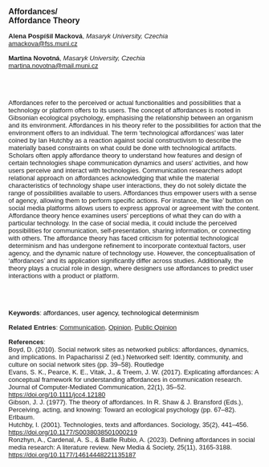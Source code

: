 <!DOCTYPE html><html lang="en"><head><title="Affordances/Affordance Theory"></head>
<body><p><font face="Poppins, Calibri, sans-serif" size="3"><b>Affordances/<br>Affordance Theory</b></font></p>
<p><font face="Poppins, Calibri, sans-serif" size="2"><b>Alena Pospíšil Macková</b>, <i>Masaryk University, Czechia</i><br><a href="mailto:amackova@fss.muni.cz" target="blank">amackova@fss.muni.cz</a></font></p>
<p><font face="Poppins, Calibri, sans-serif" size="2"><b>Martina Novotná</b>, <i>Masaryk University, Czechia</i><br><a href="mailto:martina.novotna@mail.muni.cz" target="blank">martina.novotna@mail.muni.cz</a></font></p>
<p><font face="Poppins, Calibri, sans-serif" size="2"><br><br><br>Affordances refer to the perceived or actual functionalities and possibilities that a technology or platform offers to its users. The concept of affordances is rooted in Gibsonian ecological psychology, emphasising the relationship between an organism and its environment. Affordances in his theory refer to the possibilities for action that the environment offers to an individual. The term ‘technological affordances’ was later coined by Ian Hutchby as a reaction against social constructivism to describe the materially based constraints on what could be done with technological artifacts. Scholars often apply affordance theory to understand how features and design of certain technologies shape communication dynamics and users' activities, and how users perceive and interact with technologies. Communication researchers adopt relational approach on affordances acknowledging that while the material characteristics of technology shape user interactions, they do not solely dictate the range of possibilities available to users. Affordances thus empower users with a sense of agency, allowing them to perform specific actions. For instance, the ‘like’ button on social media platforms allows users to express approval or agreement with the content. Affordance theory hence examines users' perceptions of what they can do with a particular technology. In the case of social media, it could include the perceived possibilities for communication, self-presentation, sharing information, or connecting with others. The affordance theory has faced criticism for potential technological determinism and has undergone refinement to incorporate contextual factors, user agency, and the dynamic nature of technology use. However, the conceptualisation of ‘affordances’ and its application significantly differ across studies. Additionally, the theory plays a crucial role in design, where designers use affordances to predict user interactions with a product or platform.  <br><br><br><br></font></p>
<p><font face="Poppins, Calibri, sans-serif" size="2"><b>Keywords</b>: </font></font></span></font><font color="#000000"><span style="text-decoration: none"><font face="calibri, sans-serif"><font size="2" style="font-size: 10pt">a</font></font></span></font><font color="#000000"><span style="text-decoration: none"><font face="calibri, sans-serif"><font size="2" style="font-size: 10pt">ffordances, user agency, technological determinism</font></font></span></font></font></p>
<p><font face="Poppins, Calibri, sans-serif" size="2"><b>Related Entries</b>: <a href="./communication.html">Communication</a>, <a href="./opinion.html">Opinion</a>, <a href="./public-opinion.html">Public Opinion</a></font></p>
<p><font face="Poppins, Calibri, sans-serif" size="2"><b>References</b>:<br>Boyd, D. (2010). Social network sites as networked publics: affordances, dynamics, and implications. In Papacharissi Z (ed.) Networked self: Identity, community, and culture on social network sites (pp. 39–58). Routledge<br>Evans, S. K., Pearce, K. E., Vitak, J., &amp; Treem, J. W. (2017). Explicating affordances: A conceptual framework for understanding affordances in communication research. Journal of Computer-Mediated Communication, 22(1), 35–52. <a href="https://doi.org/10.1111/jcc4.12180" target="_blank">https://doi.org/10.1111/jcc4.12180</a><br>Gibson, J. J. (1977). The theory of affordances. In R. Shaw &amp; J. Bransford (Eds.), Perceiving, acting, and knowing: Toward an ecological psychology (pp. 67–82). Erlbaum.<br>Hutchby, I. (2001). Technologies, texts and affordances. Sociology, 35(2), 441–456. <a href="https://doi.org/10.1177/S0038038501000219" target="_blank">https://doi.org/10.1177/S0038038501000219</a><br>Ronzhyn, A., Cardenal, A. S., &amp; Batlle Rubio, A. (2023). Defining affordances in social media research: A literature review. New Media &amp; Society, 25(11), 3165-3188. <a href="https://doi.org/10.1177/14614448221135187" target="_blank">https://doi.org/10.1177/14614448221135187</a></font></p>
</body>